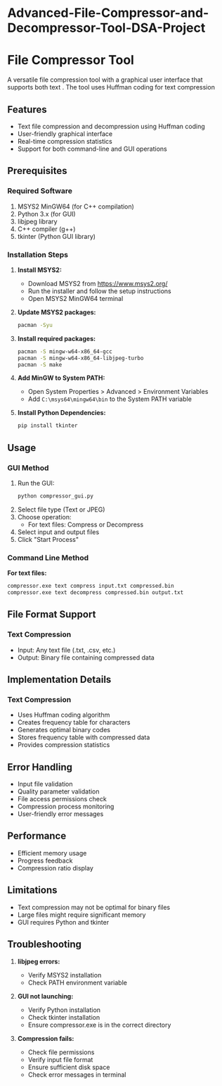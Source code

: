 # Advanced-File-Compressor-and-Decompressor-Tool-DSA-Project
# File Compressor Tool

A versatile file compression tool with a graphical user interface that supports both text . The tool uses Huffman coding for text compression

## Features

- Text file compression and decompression using Huffman coding
- User-friendly graphical interface
- Real-time compression statistics
- Support for both command-line and GUI operations

## Prerequisites

### Required Software
1. MSYS2 MinGW64 (for C++ compilation)
2. Python 3.x (for GUI)
3. libjpeg library
4. C++ compiler (g++)
5. tkinter (Python GUI library)

### Installation Steps

1. **Install MSYS2:**
   - Download MSYS2 from https://www.msys2.org/
   - Run the installer and follow the setup instructions
   - Open MSYS2 MinGW64 terminal

2. **Update MSYS2 packages:**
   ```bash
   pacman -Syu
   ```

3. **Install required packages:**
   ```bash
   pacman -S mingw-w64-x86_64-gcc
   pacman -S mingw-w64-x86_64-libjpeg-turbo
   pacman -S make
   ```

4. **Add MinGW to System PATH:**
   - Open System Properties > Advanced > Environment Variables
   - Add `C:\msys64\mingw64\bin` to the System PATH variable

5. **Install Python Dependencies:**
   ```bash
   pip install tkinter
   ```
## Usage

### GUI Method
1. Run the GUI:
   ```bash
   python compressor_gui.py
   ```
2. Select file type (Text or JPEG)
3. Choose operation:
   - For text files: Compress or Decompress
4. Select input and output files
5. Click "Start Process"

### Command Line Method
 **For text files:**
   ```bash
   compressor.exe text compress input.txt compressed.bin
   compressor.exe text decompress compressed.bin output.txt
   ```


## File Format Support

### Text Compression
- Input: Any text file (.txt, .csv, etc.)
- Output: Binary file containing compressed data

## Implementation Details

### Text Compression
- Uses Huffman coding algorithm
- Creates frequency table for characters
- Generates optimal binary codes
- Stores frequency table with compressed data
- Provides compression statistics

## Error Handling
- Input file validation
- Quality parameter validation
- File access permissions check
- Compression process monitoring
- User-friendly error messages

## Performance
- Efficient memory usage
- Progress feedback
- Compression ratio display

## Limitations
- Text compression may not be optimal for binary files
- Large files might require significant memory
- GUI requires Python and tkinter

## Troubleshooting

1. **libjpeg errors:**
   - Verify MSYS2 installation
   - Check PATH environment variable

2. **GUI not launching:**
   - Verify Python installation
   - Check tkinter installation
   - Ensure compressor.exe is in the correct directory

3. **Compression fails:**
   - Check file permissions
   - Verify input file format
   - Ensure sufficient disk space
   - Check error messages in terminal
